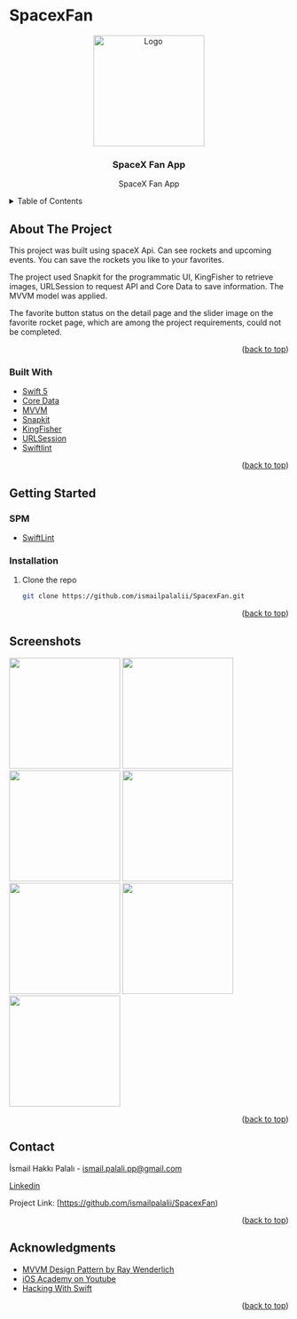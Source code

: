 # SpacexFan
<!-- PROJECT LOGO -->
<div align="center">
  <a href="https://user-images.githubusercontent.com/72145206/188059603-f4f2148f-a431-4d81-b582-82b20c51a9c4.png">
    <img src="images/logo.png" alt="Logo" width="200" height="200">
  </a>

  <h3 align="center"> SpaceX Fan App</h3>

  <p align="center">
    SpaceX Fan App
    <br />
</div>

<!-- TABLE OF CONTENTS -->
<details>
  <summary>Table of Contents</summary>
  <ol>
    <li>
      <a href="#about-the-project">About The Project</a>
      <ul>
        <li><a href="#built-with">Built With</a></li>
      </ul>
    </li>
    <li>
      <a href="#getting-started">Getting Started</a>
      <ul>
        <li><a href="#swiftpackagemanager">SPM</a></li>
        <li><a href="#installation">Installation</a></li>
      </ul>
    </li>
    <li><a href="#screenshots">Screenshots</a></li>
    <li><a href="#contact">Contact</a></li>
  </ol>
</details>

<!-- ABOUT THE PROJECT -->
## About The Project

This project was built using spaceX Api. Can see rockets and upcoming events. You can save the rockets you like to your favorites.

The project used Snapkit for the programmatic UI, KingFisher to retrieve images,
URLSession to request API and Core Data to save information. The MVVM model was applied.

The favorite button status on the detail page and the slider image on the favorite rocket page, 
which are among the project requirements, could not be completed.

<p align="right">(<a href="#top">back to top</a>)</p>

### Built With

* [Swift 5](https://swift.org/blog/swift-5-released/)
* [Core Data](https://developer.apple.com/documentation/coredata)
* [MVVM](https://en.wikipedia.org/wiki/Model–view–viewmodel)
* [Snapkit](https://github.com/SnapKit/SnapKit)
* [KingFisher](https://github.com/onevcat/Kingfisher)
* [URLSession](https://developer.apple.com/documentation/foundation/urlsession)
* [Swiftlint](https://github.com/realm/SwiftLint)


<p align="right">(<a href="#top">back to top</a>)</p>

<!-- GETTING STARTED -->
## Getting Started

### SPM
* [SwiftLint](https://cocoapods.org/pods/SwiftLint)


### Installation

1. Clone the repo
   ```sh
   git clone https://github.com/ismailpalalii/SpacexFan.git
   ```
   
<p align="right">(<a href="#top">back to top</a>)</p>

<!-- Screenshots -->
## Screenshots

<img src="https://user-images.githubusercontent.com/72145206/188062458-1fb76521-0813-4858-a140-17882fd56c3e.png" width="200"> <img src="https://user-images.githubusercontent.com/72145206/188062510-64e8aeda-bedc-40b8-8c97-5719d38b3e16.png" width="200"> <img src="https://user-images.githubusercontent.com/72145206/188062683-1cf80401-244b-45ff-b92d-f89d131e6265.png" width="200">
<img src="https://user-images.githubusercontent.com/72145206/188063109-2fcba38e-c59b-4c1b-abf6-7c8f4964ef1a.png" width="200"> <img src="https://user-images.githubusercontent.com/72145206/188063148-c00e2f7c-bb80-4239-b808-0d987cc1d04f.png" width="200"> 
<img src="https://user-images.githubusercontent.com/72145206/188063192-bfb96232-312e-4850-8a05-fa9ed2a6765e.png" width="200"><img src="https://user-images.githubusercontent.com/72145206/188063238-a67b63ce-0ae6-4b04-9469-aac116496528.png" width="200">




<p align="right">(<a href="#top">back to top</a>)</p>

<!-- CONTACT -->
## Contact

İsmail Hakkı Palalı - ismail.palali.pp@gmail.com

[Linkedin](https://www.linkedin.com/in/ismailhakkipalali/)

Project Link:
    [https://github.com/ismailpalalii/SpacexFan)

<p align="right">(<a href="#top">back to top</a>)</p>

<!-- ACKNOWLEDGMENTS -->
## Acknowledgments

* [MVVM Design Pattern by Ray Wenderlich](https://www.raywenderlich.com/34-design-patterns-by-tutorials-mvvm)
* [iOS Academy on Youtube](https://www.youtube.com/c/iOSAcademy)
* [Hacking With Swift](https://www.hackingwithswift.com)

<p align="right">(<a href="#top">back to top</a>)</p>
